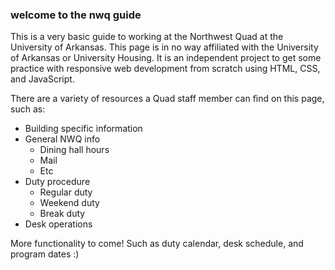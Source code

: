 ### welcome to the nwq guide

This is a very basic guide to working at the Northwest Quad at the University of Arkansas. This page is in no way affiliated with the University of Arkansas or University Housing. It is an independent project to get some practice with responsive web development from scratch using HTML, CSS, and JavaScript. 

There are a variety of resources a Quad staff member can find on this page, such as:

* Building specific information
* General NWQ info
  * Dining hall hours
  * Mail
  * Etc
* Duty procedure
  * Regular duty
  * Weekend duty
  * Break duty
* Desk operations


More functionality to come! Such as duty calendar, desk schedule, and program dates :)

